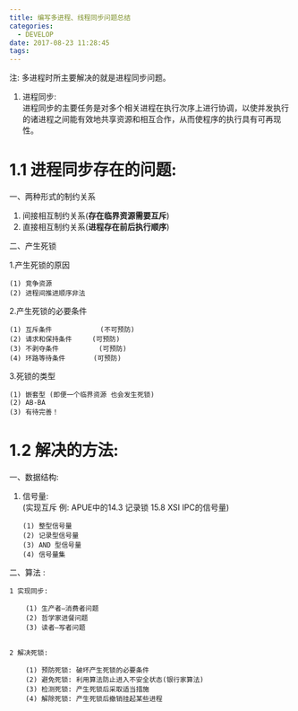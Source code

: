 ```yaml
---
title: 编写多进程、线程同步问题总结
categories:
  - DEVELOP
date: 2017-08-23 11:28:45
tags:
---
```


注: 多进程时所主要解决的就是进程同步问题。

1. 进程同步:	
进程同步的主要任务是对多个相关进程在执行次序上进行协调，以使并发执行的诸进程之间能有效地共享资源和相互合作，从而使程序的执行具有可再现性。

1.1 进程同步存在的问题:
======

一、两种形式的制约关系
1.	间接相互制约关系(**存在临界资源需要互斥**)
2.	直接相互制约关系(**进程存在前后执行顺序**)

二、产生死锁

1.产生死锁的原因

  	(1) 竞争资源  
  	(2) 进程间推进顺序非法

2.产生死锁的必要条件

	(1)	互斥条件			(不可预防)
	(2)	请求和保持条件		(可预防)
	(3)	不剥夺条件		   (可预防)
	(4)	环路等待条件		 (可预防)

3.死锁的类型
```
(1)	嵌套型 (即便一个临界资源 也会发生死锁)
(2)	AB-BA 
(3)	有待完善！
```

1.2 解决的方法:
======

一、数据结构:	

 1. 信号量:   
(实现互斥 例: APUE中的14.3 记录锁 15.8 XSI IPC的信号量)

		(1) 整型信号量  
		(2) 记录型信号量  
		(3) AND 型信号量  
		(4) 信号量集 

二、算法	:

	1 实现同步:
  
		(1) 生产者—消费者问题
		(2) 哲学家进餐问题
		(3) 读者—写者问题
    

	2 解决死锁:
    
		(1) 预防死锁: 破坏产生死锁的必要条件
		(2) 避免死锁: 利用算法防止进入不安全状态(银行家算法)
		(3) 检测死锁: 产生死锁后采取适当措施
		(4) 解除死锁: 产生死锁后撤销挂起某些进程
  

